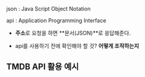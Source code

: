 json : Java Script Object Notation

api : Application Programming Interface

- **주소**로 요청을 하면 **문서(JSON)**로 응답해준다.

- api를 사용하기 전에 확인해야 할 것? **어떻게 조작하는지**



## TMDB API 활용 예시

